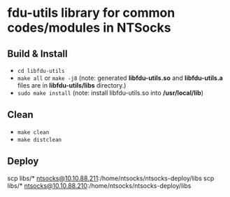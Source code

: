 # fdu-utils library for common codes/modules in NTSocks

## Build & Install

- `cd libfdu-utils`
- `make all` or `make -j8`  (note: generated **libfdu-utils.so** and **libfdu-utils.a** files are in **libfdu-utils/libs** directory.)
- `sudo make install`   (note: install libfdu-utils.so into **/usr/local/lib**) 

## Clean 

- `make clean`
- `make distclean`

## Deploy

scp libs/* ntsocks@10.10.88.211:/home/ntsocks/ntsocks-deploy/libs
scp libs/* ntsocks@10.10.88.210:/home/ntsocks/ntsocks-deploy/libs

